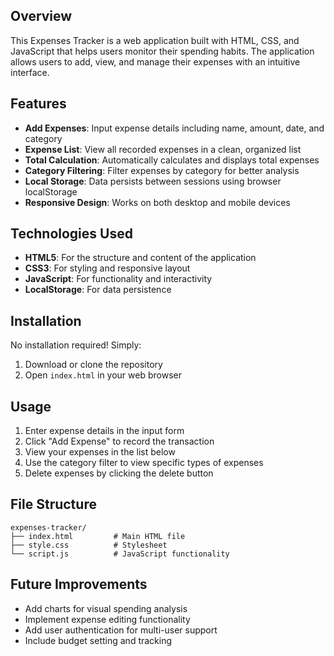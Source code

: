 

## Overview
This Expenses Tracker is a web application built with HTML, CSS, and JavaScript that helps users monitor their spending habits. The application allows users to add, view, and manage their expenses with an intuitive interface.

## Features
- **Add Expenses**: Input expense details including name, amount, date, and category
- **Expense List**: View all recorded expenses in a clean, organized list
- **Total Calculation**: Automatically calculates and displays total expenses
- **Category Filtering**: Filter expenses by category for better analysis
- **Local Storage**: Data persists between sessions using browser localStorage
- **Responsive Design**: Works on both desktop and mobile devices

## Technologies Used
- **HTML5**: For the structure and content of the application
- **CSS3**: For styling and responsive layout
- **JavaScript**: For functionality and interactivity
- **LocalStorage**: For data persistence

## Installation
No installation required! Simply:
1. Download or clone the repository
2. Open `index.html` in your web browser

## Usage
1. Enter expense details in the input form
2. Click "Add Expense" to record the transaction
3. View your expenses in the list below
4. Use the category filter to view specific types of expenses
5. Delete expenses by clicking the delete button

## File Structure
```
expenses-tracker/
├── index.html         # Main HTML file
├── style.css          # Stylesheet
└── script.js          # JavaScript functionality
```

## Future Improvements
- Add charts for visual spending analysis
- Implement expense editing functionality
- Add user authentication for multi-user support
- Include budget setting and tracking

